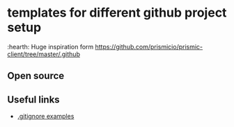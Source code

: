 # templates for different github project setup

:hearth: Huge inspiration form https://github.com/prismicio/prismic-client/tree/master/.github

## Open source


## Useful links

- [.gitignore examples](https://github.com/github/gitignore/blob/main/Node.gitignore)